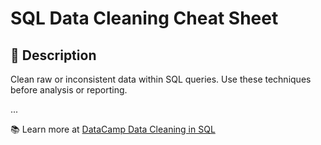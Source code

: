 # SQL Data Cleaning Cheat Sheet

## 📌 Description
Clean raw or inconsistent data within SQL queries. Use these techniques before analysis or reporting.

...

📚 Learn more at [DataCamp Data Cleaning in SQL](https://www.datacamp.com/courses/data-cleaning-in-sql)
